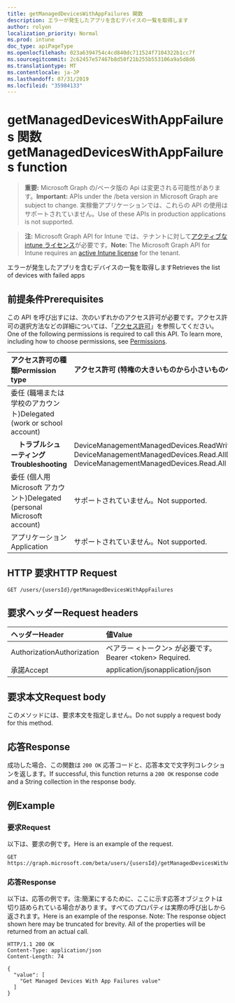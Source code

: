 ```yaml
---
title: getManagedDevicesWithAppFailures 関数
description: エラーが発生したアプリを含むデバイスの一覧を取得します
author: rolyon
localization_priority: Normal
ms.prod: intune
doc_type: apiPageType
ms.openlocfilehash: 023a6394754c4cd840dc711524f7104322b1cc7f
ms.sourcegitcommit: 2c62457e57467b8d50f21b255b553106a9a5d8d6
ms.translationtype: MT
ms.contentlocale: ja-JP
ms.lasthandoff: 07/31/2019
ms.locfileid: "35984133"
---
```

# <a name="getmanageddeviceswithappfailures-function"></a><span data-ttu-id="25f11-103">getManagedDevicesWithAppFailures 関数</span><span class="sxs-lookup"><span data-stu-id="25f11-103">getManagedDevicesWithAppFailures function</span></span>

> <span data-ttu-id="25f11-104">**重要:** Microsoft Graph の/ベータ版の Api は変更される可能性があります。</span><span class="sxs-lookup"><span data-stu-id="25f11-104">**Important:** APIs under the /beta version in Microsoft Graph are subject to change.</span></span> <span data-ttu-id="25f11-105">実稼働アプリケーションでは、これらの API の使用はサポートされていません。</span><span class="sxs-lookup"><span data-stu-id="25f11-105">Use of these APIs in production applications is not supported.</span></span>

> <span data-ttu-id="25f11-106">**注:** Microsoft Graph API for Intune では、テナントに対して[アクティブな intune ライセンス](https://go.microsoft.com/fwlink/?linkid=839381)が必要です。</span><span class="sxs-lookup"><span data-stu-id="25f11-106">**Note:** The Microsoft Graph API for Intune requires an [active Intune license](https://go.microsoft.com/fwlink/?linkid=839381) for the tenant.</span></span>

<span data-ttu-id="25f11-107">エラーが発生したアプリを含むデバイスの一覧を取得します</span><span class="sxs-lookup"><span data-stu-id="25f11-107">Retrieves the list of devices with failed apps</span></span>
## <a name="prerequisites"></a><span data-ttu-id="25f11-108">前提条件</span><span class="sxs-lookup"><span data-stu-id="25f11-108">Prerequisites</span></span>
<span data-ttu-id="25f11-p102">この API を呼び出すには、次のいずれかのアクセス許可が必要です。アクセス許可の選択方法などの詳細については、「[アクセス許可](/graph/permissions-reference)」を参照してください。</span><span class="sxs-lookup"><span data-stu-id="25f11-p102">One of the following permissions is required to call this API. To learn more, including how to choose permissions, see [Permissions](/graph/permissions-reference).</span></span>

|<span data-ttu-id="25f11-111">アクセス許可の種類</span><span class="sxs-lookup"><span data-stu-id="25f11-111">Permission type</span></span>|<span data-ttu-id="25f11-112">アクセス許可 (特権の大きいものから小さいものへ)</span><span class="sxs-lookup"><span data-stu-id="25f11-112">Permissions (from most to least privileged)</span></span>|
|:---|:---|
|<span data-ttu-id="25f11-113">委任 (職場または学校のアカウント)</span><span class="sxs-lookup"><span data-stu-id="25f11-113">Delegated (work or school account)</span></span>||
| <span data-ttu-id="25f11-114">&nbsp; &nbsp; **トラブルシューティング**</span><span class="sxs-lookup"><span data-stu-id="25f11-114">&nbsp; &nbsp; **Troubleshooting**</span></span> | <span data-ttu-id="25f11-115">DeviceManagementManagedDevices.ReadWrite.All、DeviceManagementManagedDevices.Read.All</span><span class="sxs-lookup"><span data-stu-id="25f11-115">DeviceManagementManagedDevices.ReadWrite.All, DeviceManagementManagedDevices.Read.All</span></span>|
|<span data-ttu-id="25f11-116">委任 (個人用 Microsoft アカウント)</span><span class="sxs-lookup"><span data-stu-id="25f11-116">Delegated (personal Microsoft account)</span></span>|<span data-ttu-id="25f11-117">サポートされていません。</span><span class="sxs-lookup"><span data-stu-id="25f11-117">Not supported.</span></span>|
|<span data-ttu-id="25f11-118">アプリケーション</span><span class="sxs-lookup"><span data-stu-id="25f11-118">Application</span></span>|<span data-ttu-id="25f11-119">サポートされていません。</span><span class="sxs-lookup"><span data-stu-id="25f11-119">Not supported.</span></span>|

## <a name="http-request"></a><span data-ttu-id="25f11-120">HTTP 要求</span><span class="sxs-lookup"><span data-stu-id="25f11-120">HTTP Request</span></span>
<!-- {
  "blockType": "ignored"
}
-->
``` http
GET /users/{usersId}/getManagedDevicesWithAppFailures
```

## <a name="request-headers"></a><span data-ttu-id="25f11-121">要求ヘッダー</span><span class="sxs-lookup"><span data-stu-id="25f11-121">Request headers</span></span>
|<span data-ttu-id="25f11-122">ヘッダー</span><span class="sxs-lookup"><span data-stu-id="25f11-122">Header</span></span>|<span data-ttu-id="25f11-123">値</span><span class="sxs-lookup"><span data-stu-id="25f11-123">Value</span></span>|
|:---|:---|
|<span data-ttu-id="25f11-124">Authorization</span><span class="sxs-lookup"><span data-stu-id="25f11-124">Authorization</span></span>|<span data-ttu-id="25f11-125">ベアラー &lt;トークン&gt; が必要です。</span><span class="sxs-lookup"><span data-stu-id="25f11-125">Bearer &lt;token&gt; Required.</span></span>|
|<span data-ttu-id="25f11-126">承諾</span><span class="sxs-lookup"><span data-stu-id="25f11-126">Accept</span></span>|<span data-ttu-id="25f11-127">application/json</span><span class="sxs-lookup"><span data-stu-id="25f11-127">application/json</span></span>|

## <a name="request-body"></a><span data-ttu-id="25f11-128">要求本文</span><span class="sxs-lookup"><span data-stu-id="25f11-128">Request body</span></span>
<span data-ttu-id="25f11-129">このメソッドには、要求本文を指定しません。</span><span class="sxs-lookup"><span data-stu-id="25f11-129">Do not supply a request body for this method.</span></span>

## <a name="response"></a><span data-ttu-id="25f11-130">応答</span><span class="sxs-lookup"><span data-stu-id="25f11-130">Response</span></span>
<span data-ttu-id="25f11-131">成功した場合、この関数は `200 OK` 応答コードと、応答本文で文字列コレクションを返します。</span><span class="sxs-lookup"><span data-stu-id="25f11-131">If successful, this function returns a `200 OK` response code and a String collection in the response body.</span></span>

## <a name="example"></a><span data-ttu-id="25f11-132">例</span><span class="sxs-lookup"><span data-stu-id="25f11-132">Example</span></span>
### <a name="request"></a><span data-ttu-id="25f11-133">要求</span><span class="sxs-lookup"><span data-stu-id="25f11-133">Request</span></span>
<span data-ttu-id="25f11-134">以下は、要求の例です。</span><span class="sxs-lookup"><span data-stu-id="25f11-134">Here is an example of the request.</span></span>
``` http
GET https://graph.microsoft.com/beta/users/{usersId}/getManagedDevicesWithAppFailures
```

### <a name="response"></a><span data-ttu-id="25f11-135">応答</span><span class="sxs-lookup"><span data-stu-id="25f11-135">Response</span></span>
<span data-ttu-id="25f11-p103">以下は、応答の例です。注:簡潔にするために、ここに示す応答オブジェクトは切り詰められている場合があります。すべてのプロパティは実際の呼び出しから返されます。</span><span class="sxs-lookup"><span data-stu-id="25f11-p103">Here is an example of the response. Note: The response object shown here may be truncated for brevity. All of the properties will be returned from an actual call.</span></span>
``` http
HTTP/1.1 200 OK
Content-Type: application/json
Content-Length: 74

{
  "value": [
    "Get Managed Devices With App Failures value"
  ]
}
```





